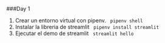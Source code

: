 ###Day 1

1. Crear un entorno virtual con pipenv. 
    <code> pipenv shell </code>
2. Instalar la libreria de streamlit
    <code> pipenv install streamlit </code>
3. Ejecutar el demo de streamlit
    <code> streamlit hello </code>
